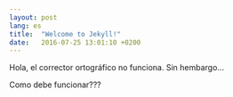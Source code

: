 ```yaml
---
layout: post
lang: es
title:  "Welcome to Jekyll!"
date:   2016-07-25 13:01:10 +0200
---
```


Hola, el corrector ortográfico no funciona. Sin hembargo...

Como debe funcionar???